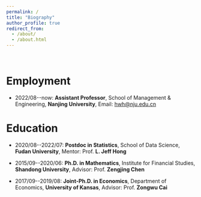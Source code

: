 ```yaml
---
permalink: /
title: "Biography"
author_profile: true
redirect_from: 
  - /about/
  - /about.html
---
```


<br> 

Employment
======
- 2022/08--now: **Assistant Professor**, School of Management & Engineering, **Nanjing University**, Email: hwh@nju.edu.cn 


Education
======
- 2020/08--2022/07: **Postdoc in Statistics**, School of Data Science, **Fudan University**, Mentor: Prof. **L. Jeff Hong**

- 2015/09--2020/06: **Ph.D. in Mathematics**, Institute for Financial Studies, **Shandong University**, Advisor: Prof. **Zengjing Chen**

- 2017/09--2019/08: **Joint-Ph.D. in Economics**, Department of Economics, **University of Kansas**, Advisor: Prof. **Zongwu Cai**
